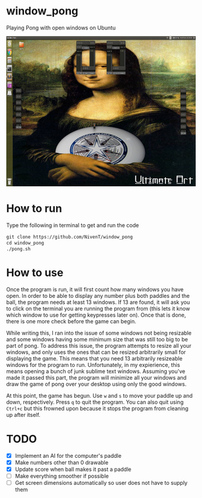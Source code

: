 # window_pong
Playing Pong with open windows on Ubuntu

<img src="https://github.com/NivenT/window_pong/blob/master/screenshot.png" alt="Screenshot" width="800" height="400">

# How to run
Type the following in terminal to get and run the code
```
git clone https://github.com/NivenT/window_pong
cd window_pong
./pong.sh 
```

# How to use
Once the program is run, it will first count how many windows you have open. In order to be able to display any number plus both paddles and the ball, the program needs at least 13 windows. If 13 are found, it will ask you to click on the terminal you are running the program from (this lets it know which window to use for getting keypresses later on). Once that is done, there is one more check before the game can begin.

While writing this, I ran into the issue of some windows not being resizable and some windows having some minimum size that was still too big to be part of pong. To address this issue, the program attempts to resize all your windows, and only uses the ones that can be resized arbitrarily small for displaying the game. This means that you need 13 arbitrarily resizeable windows for the program to run. Unfortunately, in my expierience, this means opening a bunch of junk sublime text windows. Assuming you've made it passed this part, the program will minimize all your windows and draw the game of pong over your desktop using only the good windows.

At this point, the game has begun. Use `w` and `s` to move your paddle up and down, respectively. Press `q` to quit the program. You can also quit using `Ctrl+c` but this frowned upon because it stops the program from cleaning up after itself.

# TODO
- [X] Implement an AI for the computer's paddle
- [X] Make numbers other than 0 drawable
- [X] Update score when ball makes it past a paddle
- [ ] Make everything smoother if possible
- [ ] Get screen dimensions automatically so user does not have to supply them
